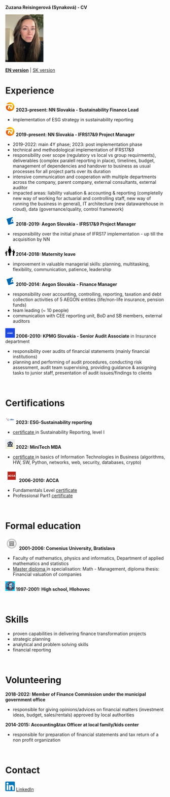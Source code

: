 **Zuzana Reisingerová (Synaková) - CV**

<img src="profile pic-min.jpg" width="120" height="150">

[**EN version**](README.md) | [SK version](README_SK.md) 

# Experience
**<img src="NN logo.jpeg" width="30" height="30"> 2023-present: NN Slovakia - Sustainability Finance Lead** 
* implementation of ESG strategy in sustainability reporting

**<img src="NN logo.jpeg" width="30" height="30"> 2019-present: NN Slovakia - IFRS17&9 Project Manager** 
* 2019-2022: main 4Y phase; 2023: post implementation phase
* technical and methodological implementation of IFRS17&9 
* responsibility over scope (regulatory vs local vs group requirments), deliverables (complex paralell reporting in place), timelines, budget, management of dependencies and handover to business as usual processes for all project parts over its duration 
* intensive communication and cooperation with multiple departments across the company, parent company, external consultants, external auditor
* impacted areas: liability valuation & accounting & reporting (completelly new way of working for actuarial and controlling staff, new way of running the business in general), IT architecture (new datawarehouse in cloud), data (governance/quality, control framework) 
  
**<img src="Aegon logo.jpeg" width="30" height="30"> 2018-2019: Aegon Slovakia - IFRS17&9 Project Manager**
* responsibility over the initial phase of IFRS17 implementation - up till the acquisition by NN  

**<img src="maternity2.png" width="30" height="30"> 2014-2018: Maternity leave** 
* improvement in valuable managerial skills: planning, multitasking, flexibility, communication, patience, leadership

**<img src="Aegon logo.jpeg" width="30" height="30"> 2010-2014: Aegon Slovakia - Finance Manager** 
* responsibility over accounting, controlling,  reporting, taxation and debt collection activities of 5 AEGON entities (life/non-life insurance, pension funds) 
* team leading (~ 10 people) 
* communication with CEE reporting unit, BoD and SB members, external auditors

**<img src="kpmg logo.jpeg" width="30" height="30"> 2006-2010: KPMG Slovakia - Senior Audit Associate** in Insurance department 
* responsibility over audits of financial statements (mainly financial institutions) 
* planning and performing of audit procedures, conducting risk assessment, audit team supervising, providing guidance & assigning tasks to junior staff, presentation of audit issues/findings to clients

<br>

# Certifications
**<img src="kpmg institute logo.jpg" width="30" height="30"> 2023: ESG-Sustainability reporting**
*  <a href="KPMG ESG certifikat.jpg"> certificate </a> in Sustainability Reporting, level I 

**<img src="MiniTech logo.jpeg" width="30" height="30"> 2022: MiniTech MBA**
*  <a href="Reisingerova_MiniTechMBA_EN certificate.pdf"> certificate </a> in basics of Information Technologies in Business (algorithms, HW, SW, Python, networks, web, security, databases, crypto) 

**<img src="ACCA logo.jpeg" width="40" height="40"> 2006-2010: ACCA** 
* Fundamentals Level <a href="Reisingerova_ACCA_Fundamentals Level.pdf">certificate </a> 
* Professional Part1 <a href="Reisingerova_ACCA_Professional Part1.pdf">certificate </a> 

<br>

# Formal education 
**<img src="UK logo.jpeg" width="40" height="40"> 2001-2006: Comenius University, Bratislava** 

* Faculty of mathematics, physics and informatics, Department of applied mathematics and statistics 
* <a href="diplom.pdf"> Master diploma </a> in specialisation: Math - Management, diploma thesis: Financial valuation of companies 
 
**<img src="gymnazium logo.jpeg" width="30" height="30"> 1997-2001: High school, Hlohovec**

<br>

# Skills
* proven capabilities in delivering finance transformation projects 
* strategic planning 
* analytical and problem solving skills
* financial reporting

<br>

# Volunteering
**2018-2022: Member of Finance Commission under the municipal government office**
* responsible for giving opinions/advices on financial matters (investment ideas, budget, sales/rentals) approved by local authorities 

**2014-2015: Accounting&tax Officer at local family/kids center**
* responsible for preparation of financial statements and tax return of a non profit organization

<br>

# Contact
<img src="LinkedIn logo.png" width="30" height="30"> 
<a href="https://www.linkedin.com/in/zuzana-reisingerova-388977152/">LinkedIn</a> 

